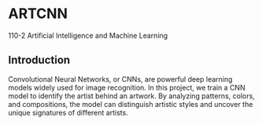 # ARTCNN
110-2 Artificial Intelligence and Machine Learning 
## Introduction 
Convolutional Neural Networks, or CNNs, are powerful deep learning models widely used for image recognition. In this project, we train a CNN model to identify the artist behind an artwork. By analyzing patterns, colors, and compositions, the model can distinguish artistic styles and uncover the unique signatures of different artists. 
